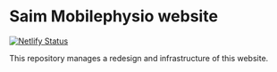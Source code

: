# Saim Mobilephysio website 
[![Netlify Status](https://api.netlify.com/api/v1/badges/19e8bb56-30ad-467c-a697-b4f9a4c19c45/deploy-status)](https://app.netlify.com/sites/peaceful-haibt-9c5d13/deploys)

This repository manages a redesign and infrastructure of this website.

